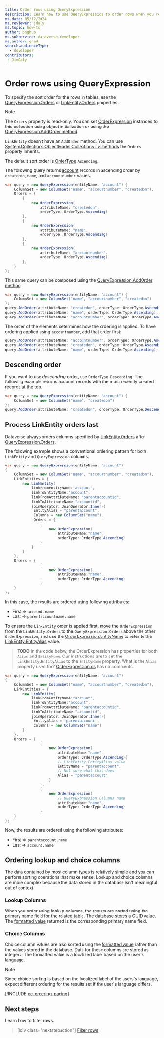 ```yaml
---
title: Order rows using QueryExpression
description: Learn how to use QueryExpression to order rows when you retrieve data from Microsoft Dataverse.
ms.date: 05/12/2024
ms.reviewer: jdaly
ms.topic: how-to
author: pnghub
ms.subservice: dataverse-developer
ms.author: gned
search.audienceType: 
  - developer
contributors:
 - JimDaly
---
```

# Order rows using QueryExpression

To specify the sort order for the rows in tables, use the [QueryExpression.Orders](/dotnet/api/microsoft.xrm.sdk.query.queryexpression.orders) or [LinkEntity.Orders](/dotnet/api/microsoft.xrm.sdk.query.linkentity.orders) properties.

> [!NOTE]
> The `Orders` property is read-only. You can set [OrderExpression](/dotnet/api/microsoft.xrm.sdk.query.orderexpression) instances to this collection using object initialization or using the [QueryExpression.AddOrder method](/dotnet/api/microsoft.xrm.sdk.query.queryexpression.addorder). 
>
> `LinkEntity` doesn't have an `AddOrder` method. You can use [System.Collections.ObjectModel.Collection&lt;T&gt; methods](/dotnet/api/system.collections.objectmodel.collection-1#methods) the `Orders` property inherits.

The default sort order is [OrderType](/dotnet/api/microsoft.xrm.sdk.query.ordertype).`Ascending`.

The following query returns [account](../../reference/entities/account.md) records in ascending order by `createdon`, `name`, and `accountnumber` values.

```csharp
var query = new QueryExpression(entityName: "account") { 
    ColumnSet = new ColumnSet("name", "accountnumber", "createdon"),
    Orders = {
        { 
            new OrderExpression(
                attributeName: "createdon", 
                orderType: OrderType.Ascending) 
        },
        {
            new OrderExpression(
                attributeName: "name",
                orderType: OrderType.Ascending)
        },
        {
            new OrderExpression(
                attributeName: "accountnumber",
                orderType: OrderType.Ascending)
        },
    }
};
```

This same query can be composed using the [QueryExpression.AddOrder method](/dotnet/api/microsoft.xrm.sdk.query.queryexpression.addorder):

```csharp
var query = new QueryExpression(entityName: "account") { 
    ColumnSet = new ColumnSet("name", "accountnumber", "createdon")
};
query.AddOrder(attributeName: "createdon", orderType: OrderType.Ascending);
query.AddOrder(attributeName: "name", orderType: OrderType.Ascending);
query.AddOrder(attributeName: "accountnumber", orderType: OrderType.Ascending);
```


The order of the elements determines how the ordering is applied. To have ordering applied using `accountnumber`, add that order first:

```csharp
query.AddOrder(attributeName: "accountnumber", orderType: OrderType.Ascending);
query.AddOrder(attributeName: "createdon", orderType: OrderType.Ascending);
query.AddOrder(attributeName: "name", orderType: OrderType.Ascending);
```


## Descending order

If you want to use *descending* order, use `OrderType.Descending`. The following example returns account records with the most recently created records at the top.

```csharp
var query = new QueryExpression(entityName: "account") { 
    ColumnSet = new ColumnSet("name", "createdon")
};
query.AddOrder(attributeName: "createdon", orderType: OrderType.Descending);
```

## Process LinkEntity orders last

Dataverse always orders columns specified by [LinkEntity.Orders](/dotnet/api/microsoft.xrm.sdk.query.linkentity.orders) after [QueryExpression.Orders](/dotnet/api/microsoft.xrm.sdk.query.queryexpression.orders).

The following example shows a conventional ordering pattern for both `LinkEntity` and `QueryExpression` columns.

<!-- 

TODO:
1. I don't see any differences in the results of these queries
2. I don't know that the first example is 'conventional' at all.

Not sure I'm doing this right.

 -->

```csharp
var query = new QueryExpression(entityName: "account")
{
    ColumnSet = new ColumnSet("name", "accountnumber", "createdon"),
    LinkEntities = {
        new LinkEntity(
            linkFromEntityName:"account",
            linkToEntityName:"account",
            linkFromAttributeName: "parentaccountid",
            linkToAttributeName:"accountid",
            joinOperator: JoinOperator.Inner){
             EntityAlias = "parentaccount",
             Columns = new ColumnSet("name"),
             Orders = {
                {
                    new OrderExpression(
                        attributeName:"name",
                        orderType: OrderType.Ascending)
                }
            }
        }
    },
    Orders = {
                {
                    new OrderExpression(
                        attributeName:"name",
                        orderType: OrderType.Ascending)
                }
    }
};
```

In this case, the results are ordered using following attributes:

- First => `account.name`
- Last => `parentaccountname.name`


To ensure the `LinkEntity` order is applied first, move the `OrderExpression` from the `LinkEntity.Orders` to the `QueryExpression.Orders` above the other `OrderExpression`, and use the [OrderExpression.EntityName](/dotnet/api/microsoft.xrm.sdk.query.orderexpression.entityname) to refer to the [LinkEntity.EntityAlias](/dotnet/api/microsoft.xrm.sdk.query.linkentity.entityalias) value.

> **TODO** in the code below, the OrderExpression has properties for both `Alias` and `EntityName`. Our instructions are to set the `LinkEntity.EntityAlias` to the `EntityName` property. What is the `Alias` property used for? [OrderExpression.cs](https://dev.azure.com/dynamicscrm/OneCRM/_git/CDS?path=%2Fsrc%2FSDK%2FCore%2FQuery%2FOrderExpression.cs&_a=contents&version=GBv9.0_master) has no comments.


```csharp
var query = new QueryExpression(entityName: "account")
{
    ColumnSet = new ColumnSet("name", "accountnumber", "createdon"),
    LinkEntities = {
        new LinkEntity(
            linkFromEntityName:"account",
            linkToEntityName:"account",
            linkFromAttributeName: "parentaccountid",
            linkToAttributeName:"accountid",
            joinOperator: JoinOperator.Inner){
             EntityAlias = "parentaccount",
             Columns = new ColumnSet("name")
        }
    },
    Orders = {
                {
                    new OrderExpression(
                        attributeName:"name",
                        orderType: OrderType.Ascending){
                        // LinkEntity.EntityAlias value
                        EntityName = "parentaccount", 
                        // Not sure what this does
                        Alias = "parentaccount"
                    }
                },
                {
                    new OrderExpression(
                        // QueryExpression Columns name
                        attributeName:"name",
                        orderType: OrderType.Ascending)
                }
    }
};
```

Now, the results are ordered using the following attributes:

- First => `parentaccount.name`
- Last => `account.name`

## Ordering lookup and choice columns

The data contained by most column types is relatively simple and you can perform sorting operations that make sense. Lookup and choice columns are more complex because the data stored in the database isn't meaningful out of context.

### Lookup Columns

When you order using lookup columns, the results are sorted using the primary name field for the related table. The database stores a GUID value. The [formatted value](../entity-operations-query-data.md#formatted-values-are-returned-for-some-columns) returned is the corresponding primary name field.

### Choice Columns

Choice column values are also sorted using the [formatted value](../entity-operations-query-data.md#formatted-values-are-returned-for-some-columns) rather than the values stored in the database. Data for these columns are stored as integers. The formatted value is a localized label based on the user's language.

> [!NOTE]
> Since choice sorting is based on the localized label of the users's language, expect different ordering for the results set if the user's language differs.

<!-- ## Ordering and paging -->
[!INCLUDE [cc-ordering-paging](../../includes/cc-ordering-paging.md)]

## Next steps

Learn how to filter rows.

> [!div class="nextstepaction"]
> [Filter rows](filter-rows.md)
